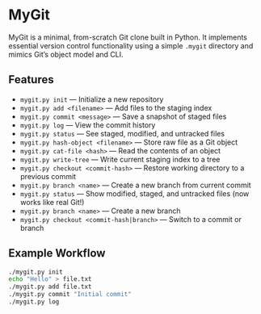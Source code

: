 # MyGit

MyGit is a minimal, from-scratch Git clone built in Python. It implements essential version control functionality using a simple `.mygit` directory and mimics Git’s object model and CLI.

## Features

- `mygit.py init` — Initialize a new repository
- `mygit.py add <filename>` — Add files to the staging index
- `mygit.py commit <message>` — Save a snapshot of staged files
- `mygit.py log` — View the commit history
- `mygit.py status` — See staged, modified, and untracked files
- `mygit.py hash-object <filename>` — Store raw file as a Git object
- `mygit.py cat-file <hash>` — Read the contents of an object
- `mygit.py write-tree` — Write current staging index to a tree
- `mygit.py checkout <commit-hash>` — Restore working directory to a previous commit
- `mygit.py branch <name>` — Create a new branch from current commit
- `mygit.py status` — Show modified, staged, and untracked files (now works like real Git!)
- `mygit.py branch <name>` — Create a new branch
- `mygit.py checkout <commit-hash|branch>` — Switch to a commit or branch


## Example Workflow

```bash
./mygit.py init
echo "Hello" > file.txt
./mygit.py add file.txt
./mygit.py commit "Initial commit"
./mygit.py log

